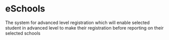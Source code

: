 # eSchools
The system for advanced level registration which will enable selected student in advanced level to make their registration before reporting on their selected schools
